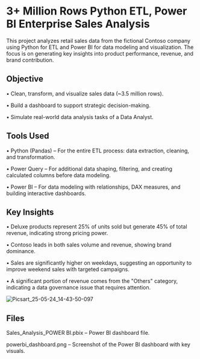 # 3+ Million Rows Python ETL, Power BI Enterprise Sales Analysis 

This project analyzes retail sales data from the fictional Contoso company using Python for ETL and Power BI for data modeling and visualization. The focus is on generating key insights into product performance, revenue, and brand contribution.

## Objective

• Clean, transform, and visualize sales data (~3.5 million rows).

• Build a dashboard to support strategic decision-making.

• Simulate real-world data analysis tasks of a Data Analyst.


## Tools Used

• Python (Pandas) – For the entire ETL process: data extraction, cleaning, and transformation.

• Power Query – For additional data shaping, filtering, and creating calculated columns before data modeling.

• Power BI – For data modeling with relationships, DAX measures, and building interactive dashboards.

## Key Insights

• Deluxe products represent 25% of units sold but generate 45% of total revenue, indicating strong pricing power.

• Contoso leads in both sales volume and revenue, showing brand dominance.

• Sales are significantly higher on weekdays, suggesting an opportunity to improve weekend sales with targeted campaigns.

• A significant portion of revenue comes from the "Others" category, indicating a data governance issue that requires attention.



![Picsart_25-05-24_14-43-50-097](https://github.com/user-attachments/assets/5262e417-f9b8-428a-8dfd-52ea7642839b)


## Files


Sales_Analysis_POWER BI.pbix – Power BI dashboard file.

powerbi_dashboard.png – Screenshot of the Power BI dashboard with key visuals.



